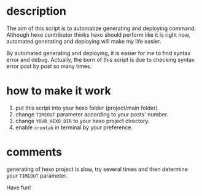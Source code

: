 # description

The aim of this script is to automatize generating and deploying command. Although hexo contributor thinks hexo should perform like it is right now, automated generating and deploying will make my life easier.

By automated generating and deploying, it is easier for me to find syntax error and debug. Actually, the born of this script is due to checking syntax error post by post so many times.

# how to make it work

1. put this script into your hexo folder (project/main folder).
2. change `TIMEOUT` parameter according to your posts' number.
3. change `YOUR_HEXO_DIR` to your hexo project directory.
3. enable `crontab` in terminal by your preference.

# comments

generating of hexo project is slow, try several times and then determine your `TIMEOUT` parameter.

Have fun!
